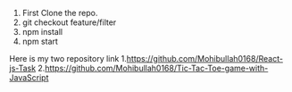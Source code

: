 1. First Clone the repo.
2. git checkout feature/filter
3. npm install
4. npm start

Here is my two repository link
1.https://github.com/Mohibullah0168/React-js-Task
2.https://github.com/Mohibullah0168/Tic-Tac-Toe-game-with-JavaScript
